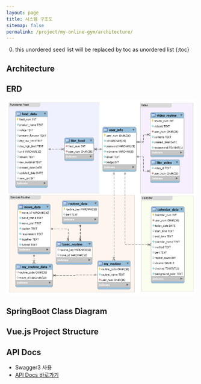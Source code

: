```yaml
---
layout: page
title: 시스템 구조도
sitemap: false
permalink: /project/my-online-gym/architecture/
---
```

0. this unordered seed list will be replaced by toc as unordered list
{:toc}

## Architecture

## ERD
<img src="/project/MyOnlineGym/erd.png" alt="My Online Gym ERD"/>

## SpringBoot Class Diagram

## Vue.js Project Structure

## API Docs
- Swagger3 사용
- [API Docs 바로가기](http://172.174.120.196:9999/api/swagger-ui/index.html)